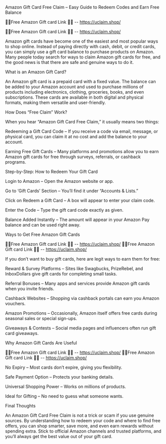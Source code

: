 Amazon Gift Card Free Claim – Easy Guide to Redeem Codes and Earn Free Balance

🎁🎁Free Amazon Gift card Link 🎁🎁 -- https://uclaim.shop/

🎁🎁Free Amazon Gift card Link 🎁🎁 -- https://uclaim.shop/


Amazon gift cards have become one of the easiest and most popular ways to shop online. Instead of paying directly with cash, debit, or credit cards, you can simply use a gift card balance to purchase products on Amazon. Many people today search for ways to claim Amazon gift cards for free, and the good news is that there are safe and genuine ways to do it.

What is an Amazon Gift Card?

An Amazon gift card is a prepaid card with a fixed value. The balance can be added to your Amazon account and used to purchase millions of products including electronics, clothing, groceries, books, and even subscriptions. These cards are available in both digital and physical formats, making them versatile and user-friendly.

How Does “Free Claim” Work?

When you hear “Amazon Gift Card Free Claim,” it usually means two things:

Redeeming a Gift Card Code – If you receive a code via email, message, or physical card, you can claim it at no cost and add the balance to your account.

Earning Free Gift Cards – Many platforms and promotions allow you to earn Amazon gift cards for free through surveys, referrals, or cashback programs.

Step-by-Step: How to Redeem Your Gift Card

Login to Amazon – Open the Amazon website or app.

Go to ‘Gift Cards’ Section – You’ll find it under “Accounts & Lists.”

Click on Redeem a Gift Card – A box will appear to enter your claim code.

Enter the Code – Type the gift card code exactly as given.

Balance Added Instantly – The amount will appear in your Amazon Pay balance and can be used right away.

Ways to Get Free Amazon Gift Cards

🎁🎁Free Amazon Gift card Link 🎁🎁 -- https://uclaim.shop/
🎁🎁Free Amazon Gift card Link 🎁🎁 -- https://uclaim.shop/

If you don’t want to buy gift cards, here are legit ways to earn them for free:

Reward & Survey Platforms – Sites like Swagbucks, PrizeRebel, and InboxDollars give gift cards for completing small tasks.

Referral Bonuses – Many apps and services provide Amazon gift cards when you invite friends.

Cashback Websites – Shopping via cashback portals can earn you Amazon vouchers.

Amazon Promotions – Occasionally, Amazon itself offers free cards during seasonal sales or special sign-ups.

Giveaways & Contests – Social media pages and influencers often run gift card giveaways.

Why Amazon Gift Cards Are Useful

🎁🎁Free Amazon Gift card Link 🎁🎁 -- https://uclaim.shop/
🎁🎁Free Amazon Gift card Link 🎁🎁 -- https://uclaim.shop/

No Expiry – Most cards don’t expire, giving you flexibility.

Safe Payment Option – Protects your banking details.

Universal Shopping Power – Works on millions of products.

Ideal for Gifting – No need to guess what someone wants.

Final Thoughts

An Amazon Gift Card Free Claim is not a trick or scam if you use genuine sources. By understanding how to redeem your code and where to find free offers, you can shop smarter, save more, and even earn rewards without spending extra. Stick to official Amazon channels and trusted platforms, and you’ll always get the best value out of your gift card.
